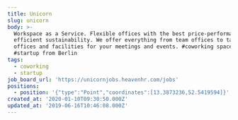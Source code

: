 ```yaml
---
title: Unicorn
slug: unicorn
body: >-
  Workspace as a Service. Flexible offices with the best price-performance and
  efficient sustainability. We offer everything from team offices to tailor-made
  offices and facilities for your meetings and events. #coworking spaces
  #startup from Berlin
tags:
  - coworking
  - startup
job_board_url: 'https://unicornjobs.heavenhr.com/jobs'
positions:
  - position: '{"type":"Point","coordinates":[13.3873236,52.5419594]}'
created_at: '2020-01-10T09:30:50.000Z'
updated_at: '2019-06-16T10:46:08.000Z'
---
```


